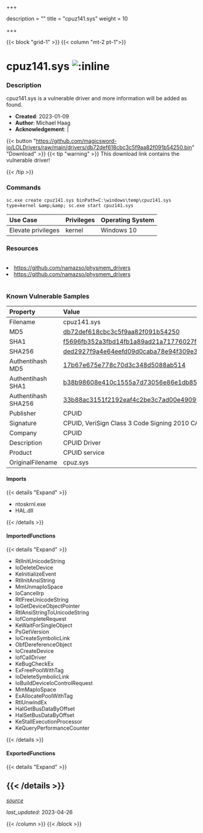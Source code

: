 +++

description = ""
title = "cpuz141.sys"
weight = 10

+++


{{< block "grid-1" >}}
{{< column "mt-2 pt-1">}}


# cpuz141.sys ![:inline](/images/twitter_verified.png) 


### Description

cpuz141.sys is a vulnerable driver and more information will be added as found.

- **Created**: 2023-01-09
- **Author**: Michael Haag
- **Acknowledgement**:  | [](https://twitter.com/)

{{< button "https://github.com/magicsword-io/LOLDrivers/raw/main/drivers/db72def618cbc3c5f9aa82f091b54250.bin" "Download" >}}
{{< tip "warning" >}}
This download link contains the vulnerable driver!

{{< /tip >}}

### Commands

```
sc.exe create cpuz141.sys binPath=C:\windows\temp\cpuz141.sys type=kernel &amp;&amp; sc.exe start cpuz141.sys
```

| Use Case | Privileges | Operating System | 
|:---- | ---- | ---- |
| Elevate privileges | kernel | Windows 10 |

### Resources
<br>
<li><a href=" https://github.com/namazso/physmem_drivers"> https://github.com/namazso/physmem_drivers</a></li>
<li><a href="https://github.com/namazso/physmem_drivers">https://github.com/namazso/physmem_drivers</a></li>
<br>

### Known Vulnerable Samples

| Property           | Value |
|:-------------------|:------|
| Filename           | cpuz141.sys |
| MD5                | [db72def618cbc3c5f9aa82f091b54250](https://www.virustotal.com/gui/file/db72def618cbc3c5f9aa82f091b54250) |
| SHA1               | [f5696fb352a3fbd14fb1a89ad21a71776027f9ab](https://www.virustotal.com/gui/file/f5696fb352a3fbd14fb1a89ad21a71776027f9ab) |
| SHA256             | [ded2927f9a4e64eefd09d0caba78e94f309e3a6292841ae81d5528cab109f95d](https://www.virustotal.com/gui/file/ded2927f9a4e64eefd09d0caba78e94f309e3a6292841ae81d5528cab109f95d) |
| Authentihash MD5   | [17b67e675e778c70d3c348d5088ab514](https://www.virustotal.com/gui/search/authentihash%253A17b67e675e778c70d3c348d5088ab514) |
| Authentihash SHA1  | [b38b98608e410c1555a7d73056e86e1db850bb2e](https://www.virustotal.com/gui/search/authentihash%253Ab38b98608e410c1555a7d73056e86e1db850bb2e) |
| Authentihash SHA256| [33b88ac3151f2192eaf4c2be3c7ad00e49090c8b94ec51b754e19ac784b087aa](https://www.virustotal.com/gui/search/authentihash%253A33b88ac3151f2192eaf4c2be3c7ad00e49090c8b94ec51b754e19ac784b087aa) |
| Publisher         | CPUID |
| Signature         | CPUID, VeriSign Class 3 Code Signing 2010 CA, VeriSign   |
| Company           | CPUID |
| Description       | CPUID Driver |
| Product           | CPUID service |
| OriginalFilename  | cpuz.sys |


#### Imports
{{< details "Expand" >}}
* ntoskrnl.exe
* HAL.dll

{{< /details >}}
#### ImportedFunctions
{{< details "Expand" >}}
* RtlInitUnicodeString
* IoDeleteDevice
* KeInitializeEvent
* RtlInitAnsiString
* MmUnmapIoSpace
* IoCancelIrp
* RtlFreeUnicodeString
* IoGetDeviceObjectPointer
* RtlAnsiStringToUnicodeString
* IofCompleteRequest
* KeWaitForSingleObject
* PsGetVersion
* IoCreateSymbolicLink
* ObfDereferenceObject
* IoCreateDevice
* IofCallDriver
* KeBugCheckEx
* ExFreePoolWithTag
* IoDeleteSymbolicLink
* IoBuildDeviceIoControlRequest
* MmMapIoSpace
* ExAllocatePoolWithTag
* RtlUnwindEx
* HalGetBusDataByOffset
* HalSetBusDataByOffset
* KeStallExecutionProcessor
* KeQueryPerformanceCounter

{{< /details >}}
#### ExportedFunctions
{{< details "Expand" >}}

{{< /details >}}
-----



[*source*](https://github.com/magicsword-io/LOLDrivers/tree/main/yaml/cpuz141.yaml)

*last_updated:* 2023-04-26








{{< /column >}}
{{< /block >}}
